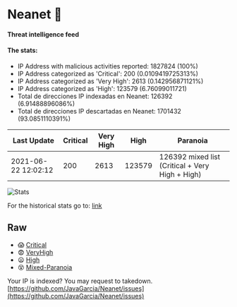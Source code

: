 # Neanet :hocho:
#### Threat intelligence feed
#### The stats:

- IP Address with malicious activities reported: 1827824 (100%)
- IP Address categorized as 'Critical':  200 (0.0109419725313%)
- IP Address categorized as 'Very High':  2613 (0.142956871121%)
- IP Address categorized as 'High':  123579 (6.76099011721)
- Total de direcciones IP indexadas en Neanet:  126392 (6.91488896086%)
- Total de direcciones IP descartadas en Neanet:  1701432 (93.0851110391%)

| Last Update | Critical | Very High | High | Paranoia |
| --- | --- | --- | --- | --- |
| 2021-06-22 12:02:12 | 200 | 2613 | 123579 | 126392 mixed list (Critical + Very High + High)|

![Stats](https://docs.google.com/spreadsheets/d/e/2PACX-1vSnaNMIXVabIpDJjufMlzH7poXnshF3mgd8Is1g9ytUEzVsP5my4Trn8f-xkoLLQ38xpL3HtmUexLo6/pubchart?oid=501124687&format=image)

For the historical stats go to: [link](/stats.csv)
## Raw
- :scream: [Critical](https://raw.githubusercontent.com/JavaGarcia/Neanet/master/blacklists/neanet_critical.txt)
- :fearful: [VeryHigh](https://raw.githubusercontent.com/JavaGarcia/Neanet/master/blacklists/neanet_veryHigh.txtt)
- :frowning: [High](https://raw.githubusercontent.com/JavaGarcia/Neanet/master/blacklists/neanet_high.txt)
- :dizzy_face: [Mixed-Paranoia](https://raw.githubusercontent.com/JavaGarcia/Neanet/master/blacklists/neanet_all.txt)


Your IP is indexed? You may request to takedown. [https://github.com/JavaGarcia/Neanet/issues](https://github.com/JavaGarcia/Neanet/issues)
















































































































































































































































































































































































































































































































































































































































































































































































































































































































































































































































































































































































































































































































































































































































































































































































































































































































































































































































































































































































































































































































































































































































































































































































































































































































































































































































































































































































































































































































































































































































































































































































































































































































































































































































































































































































































































































































































































































































































































































































































































































































































































































































































































































































































































































































































































































































































































































































































































































































































































































































































































































































































































































































































































































































































































































































































































































































































































































































































































































































































































































































































































































































































































































































































































































































































































































































































































































































































































































































































































































































































































































































































































































































































